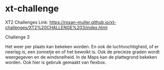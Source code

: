 # xt-challenge
 XT2 Challenges
Link: https://rosan-muller.github.io/xt-challenges/XT2%20CHALLENGE%203/index.html

Challenge 3

Het weer per plaats kan bekeken worden. En ook de luchtvochtigheid, of er neerlag is, een zonnetje en of het bewolkt is. Ook de precieze graden wordt weergegeven en de windsnelheid. In de Maps kan de plattegrond bekeken worden. Ook hier is gebruik gemaakt van flexbox. 
